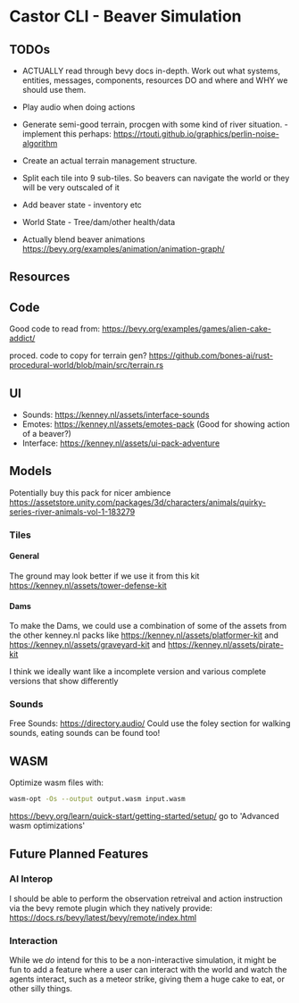# Castor CLI - Beaver Simulation

## TODOs

- ACTUALLY read through bevy docs in-depth. Work out what systems, entities, messages, components, resources DO and where and WHY we should use them.

- Play audio when doing actions

- Generate semi-good terrain, procgen with some kind of river situation. - implement this perhaps: https://rtouti.github.io/graphics/perlin-noise-algorithm

- Create an actual terrain management structure.

- Split each tile into  9 sub-tiles. So beavers can navigate the world or they will be very outscaled of it

- Add beaver state - inventory etc

- World State - Tree/dam/other health/data

- Actually blend beaver animations https://bevy.org/examples/animation/animation-graph/





## Resources

## Code

Good code to read from: https://bevy.org/examples/games/alien-cake-addict/

proced. code to copy for terrain gen?
https://github.com/bones-ai/rust-procedural-world/blob/main/src/terrain.rs

## UI
- Sounds:  https://kenney.nl/assets/interface-sounds
- Emotes: https://kenney.nl/assets/emotes-pack (Good for showing action of a beaver?)
- Interface: https://kenney.nl/assets/ui-pack-adventure


## Models
Potentially buy this pack for nicer ambience
https://assetstore.unity.com/packages/3d/characters/animals/quirky-series-river-animals-vol-1-183279

### Tiles

#### General

The ground may look better if we use it from this kit https://kenney.nl/assets/tower-defense-kit

#### Dams
To make the Dams, we could use a combination of some of the assets from the other kenney.nl packs
like https://kenney.nl/assets/platformer-kit and https://kenney.nl/assets/graveyard-kit and https://kenney.nl/assets/pirate-kit

I think we ideally want like a incomplete version and various complete versions that show differently

### Sounds

Free Sounds:  https://directory.audio/ 
Could use the foley section for walking sounds, eating sounds can be found too!

## WASM

Optimize wasm files with:
```bash
wasm-opt -Os --output output.wasm input.wasm
```
https://bevy.org/learn/quick-start/getting-started/setup/ go to 'Advanced wasm optimizations'

## Future Planned Features

### AI Interop

I should be able to perform the observation retreival and action instruction via the bevy remote plugin which
they natively provide: https://docs.rs/bevy/latest/bevy/remote/index.html

### Interaction

While we *do* intend for this to be a non-interactive simulation, it might be fun to add a feature where a user can interact with the world and watch the agents interact, such as a meteor strike, giving them a huge cake to eat, or other silly things.
